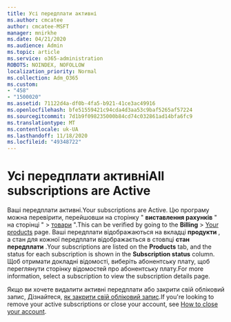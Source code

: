 ```yaml
---
title: Усі передплати активні
ms.author: cmcatee
author: cmcatee-MSFT
manager: mnirkhe
ms.date: 04/21/2020
ms.audience: Admin
ms.topic: article
ms.service: o365-administration
ROBOTS: NOINDEX, NOFOLLOW
localization_priority: Normal
ms.collection: Adm_O365
ms.custom:
- "458"
- "1500020"
ms.assetid: 71122d4a-df0b-4fa5-b921-41ce3ac49916
ms.openlocfilehash: bfe51559421c94cda4d3aa53c9baf5265af57224
ms.sourcegitcommit: 7d1b9f098235000b84cd74c032861ad14bfa6fc9
ms.translationtype: MT
ms.contentlocale: uk-UA
ms.lasthandoff: 11/18/2020
ms.locfileid: "49348722"
---
```

# <a name="all-subscriptions-are-active"></a><span data-ttu-id="f27db-102">Усі передплати активні</span><span class="sxs-lookup"><span data-stu-id="f27db-102">All subscriptions are Active</span></span>

<span data-ttu-id="f27db-103">Ваші передплати активні.</span><span class="sxs-lookup"><span data-stu-id="f27db-103">Your subscriptions are Active.</span></span> <span data-ttu-id="f27db-104">Цю програму можна перевірити, перейшовши на сторінку " **виставлення рахунків** " на сторінці " \> [товари](https://go.microsoft.com/fwlink/p/?linkid=842054) ".</span><span class="sxs-lookup"><span data-stu-id="f27db-104">This can be verified by going to the **Billing** \> [Your products](https://go.microsoft.com/fwlink/p/?linkid=842054) page.</span></span> <span data-ttu-id="f27db-105">Ваші передплати відображаються на вкладці **продукти** , а стан для кожної передплати відображається в стовпці **стан передплати** .</span><span class="sxs-lookup"><span data-stu-id="f27db-105">Your subscriptions are listed on the **Products** tab, and the status for each subscription is shown in the **Subscription status** column.</span></span> <span data-ttu-id="f27db-106">Щоб отримати докладні відомості, виберіть абонентську плату, щоб переглянути сторінку відомостей про абонентську плату.</span><span class="sxs-lookup"><span data-stu-id="f27db-106">For more information, select a subscription to view the subscription details page.</span></span>
  
<span data-ttu-id="f27db-107">Якщо ви хочете видалити активні передплати або закрити свій обліковий запис, Дізнайтеся, [як закрити свій обліковий запис](https://docs.microsoft.com/microsoft-365/commerce/close-your-account?view=o365-worldwide).</span><span class="sxs-lookup"><span data-stu-id="f27db-107">If you're looking to remove your active subscriptions or close your account, see [How to close your account](https://docs.microsoft.com/microsoft-365/commerce/close-your-account?view=o365-worldwide).</span></span>
